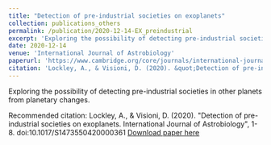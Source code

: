 ```yaml
---
title: "Detection of pre-industrial societies on exoplanets"
collection: publications_others
permalink: /publication/2020-12-14-EX_preindustrial
excerpt: 'Exploring the possibility of detecting pre-industrial societies in other planets from planetary changes.'
date: 2020-12-14
venue: 'International Journal of Astrobiology'
paperurl: 'https://www.cambridge.org/core/journals/international-journal-of-astrobiology/article/abs/detection-of-preindustrial-societies-on-exoplanets/2F1C14870F756707F4808D2045AAA80C'
citation: 'Lockley, A., & Visioni, D. (2020). &quot;Detection of pre-industrial societies on exoplanets. International Journal of Astrobiology&quot;, 1-8. doi:10.1017/S1473550420000361'
---
```


Exploring the possibility of detecting pre-industrial societies in other planets from planetary changes.

Recommended citation: Lockley, A., & Visioni, D. (2020). &quot;Detection of pre-industrial societies on exoplanets. International Journal of Astrobiology&quot;, 1-8. doi:10.1017/S1473550420000361
[Download paper here](http://dan-visioni.github.io/files/EX_2020_Societies.pdf)